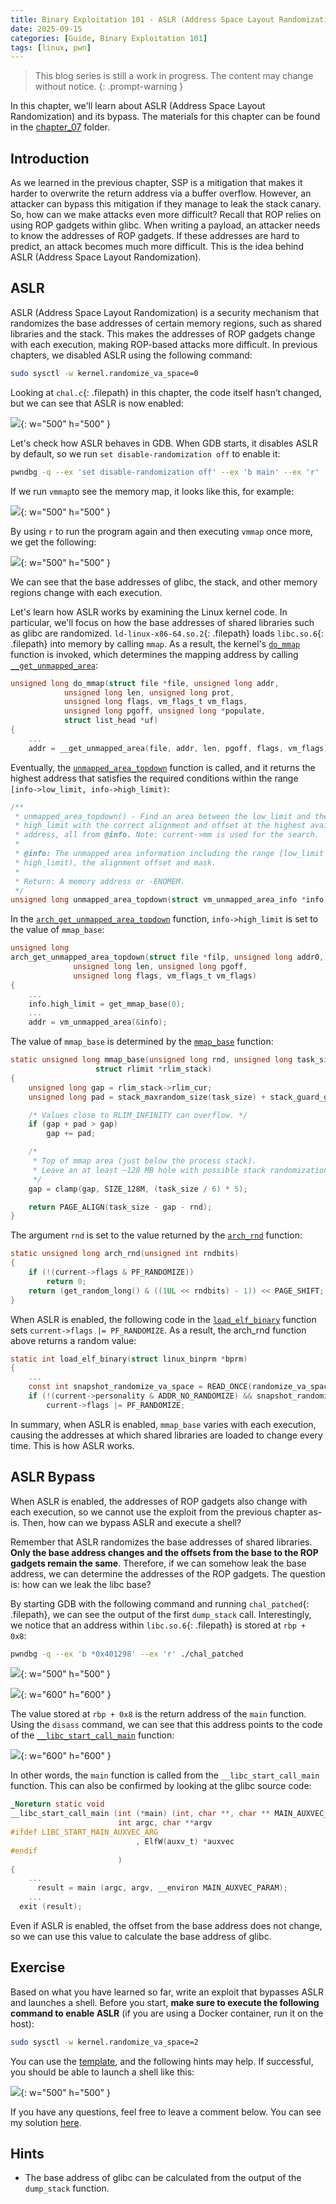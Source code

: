 ```yaml
---
title: Binary Exploitation 101 - ASLR (Address Space Layout Randomization)
date: 2025-09-15
categories: [Guide, Binary Exploitation 101]
tags: [linux, pwn]
---
```


> This blog series is still a work in progress. The content may change without notice.
{: .prompt-warning }

In this chapter, we'll learn about ASLR (Address Space Layout Randomization) and its bypass. The materials for this chapter can be found in the [chapter_07](https://github.com/r1ru/binary-exploitation-101/tree/main/chapter_07) folder.

## Introduction
As we learned in the previous chapter, SSP is a mitigation that makes it harder to overwrite the return address via a buffer overflow. However, an attacker can bypass this mitigation if they manage to leak the stack canary. So, how can we make attacks even more difficult? Recall that ROP relies on using ROP gadgets within glibc. When writing a payload, an attacker needs to know the addresses of ROP gadgets. If these addresses are hard to predict, an attack becomes much more difficult. This is the idea behind ASLR (Address Space Layout Randomization).

## ASLR
ASLR (Address Space Layout Randomization) is a security mechanism that randomizes the base addresses of certain memory regions, such as shared libraries and the stack. This makes the addresses of ROP gadgets change with each execution, making ROP-based attacks more difficult. In previous chapters, we disabled ASLR using the following command:
```bash
sudo sysctl -w kernel.randomize_va_space=0
```
Looking at `chal.c`{: .filepath} in this chapter, the code itself hasn’t changed, but we can see that ASLR is now enabled:

![](/assets/img/posts/2025-09-15-15/0.jpg){: w="500" h="500" }

Let's check how ASLR behaves in GDB. When GDB starts, it disables ASLR by default, so we run `set disable-randomization off` to enable it:
```bash
pwndbg -q --ex 'set disable-randomization off' --ex 'b main' --ex 'r' ./chal_patched
```
If we run `vmmap`to see the memory map, it looks like this, for example:

![](/assets/img/posts/2025-09-15-15/1.jpg){: w="500" h="500" }

By using `r` to run the program again and then executing `vmmap` once more, we get the following:

![](/assets/img/posts/2025-09-15-15/2.jpg){: w="500" h="500" }

We can see that the base addresses of glibc, the stack, and other memory regions change with each execution.

Let's learn how ASLR works by examining the Linux kernel code. In particular, we'll focus on how the base addresses of shared libraries such as glibc are randomized. `ld-linux-x86-64.so.2`{: .filepath} loads `libc.so.6`{: .filepath} into memory by calling `mmap`. As a result, the kernel's [`do_mmap`](https://elixir.bootlin.com/linux/v6.16.7/A/ident/do_mmap) function is invoked, which determines the mapping address by calling [`__get_unmapped_area`](https://elixir.bootlin.com/linux/v6.16.7/A/ident/__get_unmapped_area):
```c
unsigned long do_mmap(struct file *file, unsigned long addr,
			unsigned long len, unsigned long prot,
			unsigned long flags, vm_flags_t vm_flags,
			unsigned long pgoff, unsigned long *populate,
			struct list_head *uf)
{   
    ...
    addr = __get_unmapped_area(file, addr, len, pgoff, flags, vm_flags);
```
Eventually, the [`unmapped_area_topdown`](https://elixir.bootlin.com/linux/v6.16.7/A/ident/unmapped_area_topdown) function is called, and it returns the highest address that satisfies the required conditions within the range `[info->low_limit, info->high_limit)`:
```c
/**
 * unmapped_area_topdown() - Find an area between the low_limit and the
 * high_limit with the correct alignment and offset at the highest available
 * address, all from @info. Note: current->mm is used for the search.
 *
 * @info: The unmapped area information including the range [low_limit -
 * high_limit), the alignment offset and mask.
 *
 * Return: A memory address or -ENOMEM.
 */
unsigned long unmapped_area_topdown(struct vm_unmapped_area_info *info)
```
In the [`arch_get_unmapped_area_topdown`](https://elixir.bootlin.com/linux/v6.16.7/A/ident/arch_get_unmapped_area_topdown) function, `info->high_limit` is set to the value of `mmap_base`:
```c
unsigned long
arch_get_unmapped_area_topdown(struct file *filp, unsigned long addr0,
			  unsigned long len, unsigned long pgoff,
			  unsigned long flags, vm_flags_t vm_flags)
{
    ...
    info.high_limit = get_mmap_base(0);
    ...
    addr = vm_unmapped_area(&info);
```
The value of `mmap_base` is determined by the [`mmap_base`](https://elixir.bootlin.com/linux/v6.16.7/A/ident/mmap_base) function:
```c
static unsigned long mmap_base(unsigned long rnd, unsigned long task_size,
			       struct rlimit *rlim_stack)
{
	unsigned long gap = rlim_stack->rlim_cur;
	unsigned long pad = stack_maxrandom_size(task_size) + stack_guard_gap;

	/* Values close to RLIM_INFINITY can overflow. */
	if (gap + pad > gap)
		gap += pad;

	/*
	 * Top of mmap area (just below the process stack).
	 * Leave an at least ~128 MB hole with possible stack randomization.
	 */
	gap = clamp(gap, SIZE_128M, (task_size / 6) * 5);

	return PAGE_ALIGN(task_size - gap - rnd);
}
```
The argument `rnd` is set to the value returned by the [`arch_rnd`](https://elixir.bootlin.com/linux/v6.16.7/A/ident/arch_rnd) function:
```c
static unsigned long arch_rnd(unsigned int rndbits)
{
	if (!(current->flags & PF_RANDOMIZE))
		return 0;
	return (get_random_long() & ((1UL << rndbits) - 1)) << PAGE_SHIFT;
}
```
When ASLR is enabled, the following code in the [`load_elf_binary`](https://elixir.bootlin.com/linux/v6.16.7/A/ident/load_elf_binary) function sets `current->flags |= PF_RANDOMIZE`. As a result, the arch_rnd function above returns a random value:
```c
static int load_elf_binary(struct linux_binprm *bprm)
{
    ...
    const int snapshot_randomize_va_space = READ_ONCE(randomize_va_space);
	if (!(current->personality & ADDR_NO_RANDOMIZE) && snapshot_randomize_va_space)
		current->flags |= PF_RANDOMIZE;
```
In summary, when ASLR is enabled, `mmap_base` varies with each execution, causing the addresses at which shared libraries are loaded to change every time. This is how ASLR works.

## ASLR Bypass
When ASLR is enabled, the addresses of ROP gadgets also change with each execution, so we cannot use the exploit from the previous chapter as-is. Then, how can we bypass ASLR and execute a shell?

Remember that ASLR randomizes the base addresses of shared libraries. **Only the base address changes and the offsets from the base to the ROP gadgets remain the same**. Therefore, if we can somehow leak the base address, we can determine the addresses of the ROP gadgets. The question is: how can we leak the libc base?

By starting GDB with the following command and running `chal_patched`{: .filepath}, we can see the output of the first `dump_stack` call. Interestingly, we notice that an address within `libc.so.6`{: .filepath} is stored at `rbp + 0x8`:
```bash
pwndbg -q --ex 'b *0x401298' --ex 'r' ./chal_patched
```

![](/assets/img/posts/2025-09-15-15/3.jpg){: w="500" h="500" }

![](/assets/img/posts/2025-09-15-15/4.jpg){: w="600" h="600" }

The value stored at `rbp + 0x8` is the return address of the `main` function. Using the `disass` command, we can see that this address points to the code of the [`__libc_start_call_main`](https://elixir.bootlin.com/glibc/glibc-2.42/A/ident/__libc_start_call_main) function:

![](/assets/img/posts/2025-09-15-15/5.jpg){: w="600" h="600" }

In other words, the `main` function is called from the `__libc_start_call_main` function. This can also be confirmed by looking at the glibc source code:
```c
_Noreturn static void
__libc_start_call_main (int (*main) (int, char **, char ** MAIN_AUXVEC_DECL),
                        int argc, char **argv
#ifdef LIBC_START_MAIN_AUXVEC_ARG
                            , ElfW(auxv_t) *auxvec
#endif
                        )
{   
    ...
      result = main (argc, argv, __environ MAIN_AUXVEC_PARAM);
    ...
  exit (result);
```
Even if ASLR is enabled, the offset from the base address does not change, so we can use this value to calculate the base address of glibc.

## Exercise
Based on what you have learned so far, write an exploit that bypasses ASLR and launches a shell. Before you start, **make sure to execute the following command to enable ASLR** (if you are using a Docker container, run it on the host):
```bash
sudo sysctl -w kernel.randomize_va_space=2
```
You can use the [template](https://github.com/r1ru/binary-exploitation-101/blob/main/exploit_template.py), and the following hints may help. If successful, you should be able to launch a shell like this:

![](/assets/img/posts/2025-09-15-15/6.jpg){: w="500" h="500" }

If you have any questions, feel free to leave a comment below. You can see my solution [here](https://github.com/r1ru/binary-exploitation-101/blob/main/chapter_07/solution.py).

## Hints
- The base address of glibc can be calculated from the output of the `dump_stack` function.